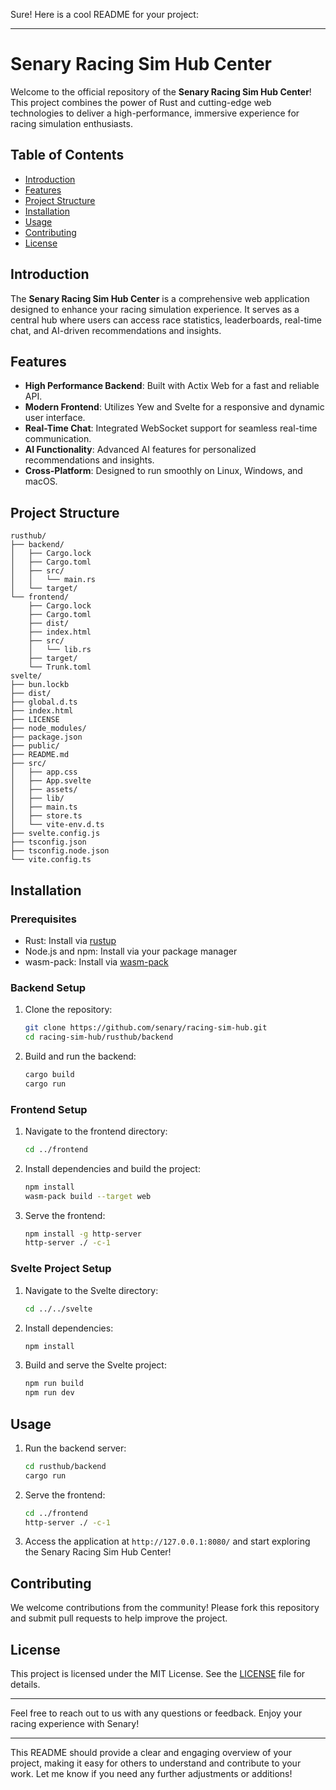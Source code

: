 Sure! Here is a cool README for your project:

---

# Senary Racing Sim Hub Center

Welcome to the official repository of the **Senary Racing Sim Hub Center**! This project combines the power of Rust and cutting-edge web technologies to deliver a high-performance, immersive experience for racing simulation enthusiasts.

## Table of Contents

- [Introduction](#introduction)
- [Features](#features)
- [Project Structure](#project-structure)
- [Installation](#installation)
- [Usage](#usage)
- [Contributing](#contributing)
- [License](#license)

## Introduction

The **Senary Racing Sim Hub Center** is a comprehensive web application designed to enhance your racing simulation experience. It serves as a central hub where users can access race statistics, leaderboards, real-time chat, and AI-driven recommendations and insights.

## Features

- **High Performance Backend**: Built with Actix Web for a fast and reliable API.
- **Modern Frontend**: Utilizes Yew and Svelte for a responsive and dynamic user interface.
- **Real-Time Chat**: Integrated WebSocket support for seamless real-time communication.
- **AI Functionality**: Advanced AI features for personalized recommendations and insights.
- **Cross-Platform**: Designed to run smoothly on Linux, Windows, and macOS.

## Project Structure

```
rusthub/
├── backend/
│   ├── Cargo.lock
│   ├── Cargo.toml
│   ├── src/
│   │   └── main.rs
│   └── target/
└── frontend/
    ├── Cargo.lock
    ├── Cargo.toml
    ├── dist/
    ├── index.html
    ├── src/
    │   └── lib.rs
    ├── target/
    └── Trunk.toml
svelte/
├── bun.lockb
├── dist/
├── global.d.ts
├── index.html
├── LICENSE
├── node_modules/
├── package.json
├── public/
├── README.md
├── src/
│   ├── app.css
│   ├── App.svelte
│   ├── assets/
│   ├── lib/
│   ├── main.ts
│   ├── store.ts
│   └── vite-env.d.ts
├── svelte.config.js
├── tsconfig.json
├── tsconfig.node.json
└── vite.config.ts
```

## Installation

### Prerequisites

- Rust: Install via [rustup](https://rustup.rs/)
- Node.js and npm: Install via your package manager
- wasm-pack: Install via [wasm-pack](https://rustwasm.github.io/wasm-pack/installer/)

### Backend Setup

1. Clone the repository:
   ```bash
   git clone https://github.com/senary/racing-sim-hub.git
   cd racing-sim-hub/rusthub/backend
   ```

2. Build and run the backend:
   ```bash
   cargo build
   cargo run
   ```

### Frontend Setup

1. Navigate to the frontend directory:
   ```bash
   cd ../frontend
   ```

2. Install dependencies and build the project:
   ```bash
   npm install
   wasm-pack build --target web
   ```

3. Serve the frontend:
   ```bash
   npm install -g http-server
   http-server ./ -c-1
   ```

### Svelte Project Setup

1. Navigate to the Svelte directory:
   ```bash
   cd ../../svelte
   ```

2. Install dependencies:
   ```bash
   npm install
   ```

3. Build and serve the Svelte project:
   ```bash
   npm run build
   npm run dev
   ```

## Usage

1. Run the backend server:
   ```bash
   cd rusthub/backend
   cargo run
   ```

2. Serve the frontend:
   ```bash
   cd ../frontend
   http-server ./ -c-1
   ```

3. Access the application at `http://127.0.0.1:8080/` and start exploring the Senary Racing Sim Hub Center!

## Contributing

We welcome contributions from the community! Please fork this repository and submit pull requests to help improve the project.

## License

This project is licensed under the MIT License. See the [LICENSE](./LICENSE) file for details.

---

Feel free to reach out to us with any questions or feedback. Enjoy your racing experience with Senary!

---

This README should provide a clear and engaging overview of your project, making it easy for others to understand and contribute to your work. Let me know if you need any further adjustments or additions!
